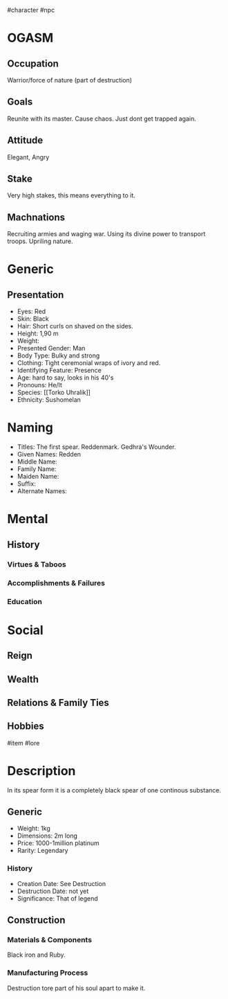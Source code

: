 #character #npc 
# OGASM
## Occupation
Warrior/force of nature (part of destruction)
## Goals
Reunite with its master. Cause chaos. Just dont get trapped again.
## Attitude
Elegant, Angry
## Stake
Very high stakes, this means everything to it.
## Machnations
Recruiting armies and waging war. Using its divine power to transport troops. Upriling nature.
# Generic
## Presentation
- Eyes: Red
- Skin: Black
- Hair: Short curls on shaved on the sides.
- Height: 1,90 m
- Weight: 
- Presented Gender: Man
- Body Type: Bulky and strong
- Clothing: Tight ceremonial wraps of ivory and red.
- Identifying Feature: Presence
- Age: hard to say, looks in his 40's
- Pronouns: He/It
- Species: [[Torko Uhralik]]
- Ethnicity: Sushomelan

# Naming
- Titles: The first spear. Reddenmark. Gedhra's Wounder.
- Given Names: Redden
- Middle Name:
- Family Name:
- Maiden Name:
- Suffix:
- Alternate Names:

# Mental
## History

### Virtues & Taboos

### Accomplishments & Failures

### Education

# Social
## Reign

## Wealth

## Relations & Family Ties

## Hobbies

#item #lore 
# Description
In its spear form it is a completely black spear of one continous substance.
## Generic
- Weight: 1kg
- Dimensions: 2m long
- Price: 1000-1million platinum
- Rarity: Legendary

### History
- Creation Date: See Destruction
- Destruction Date: not yet
- Significance: That of legend

## Construction
### Materials & Components
Black iron and Ruby.

### Manufacturing Process
Destruction tore part of his soul apart to make it.
